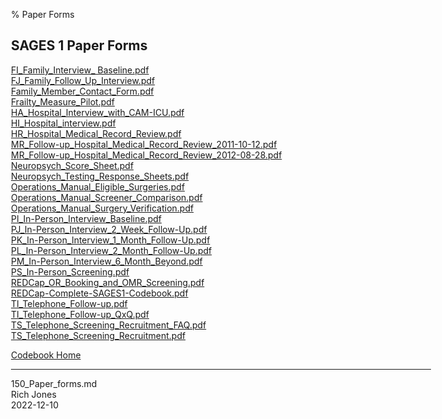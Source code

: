 % Paper Forms
<body style="margin: auto; max-width: 48em;">
</body>

<!-- /Volumes/Research/BM_QuantitativeSciencesPrg/STUDIES/SAGES/DOCUMENTATION/FORMS-SAGES-I/Family_Member_Contact_Form.pdf-->

## SAGES 1 Paper Forms

[FI_Family_Interview_ Baseline.pdf](https://quantsci.s3.amazonaws.com/Work/SAGES/SAGES1Forms/Family_Member_Contact_Form.pdf)<br>
[FJ_Family_Follow_Up_Interview.pdf](https://quantsci.s3.amazonaws.com/Work/SAGES/SAGES1Forms/FJ_Family_Follow_Up_Interview.pdf)<br>
[Family_Member_Contact_Form.pdf](https://quantsci.s3.amazonaws.com/Work/SAGES/SAGES1Forms/Family_Member_Contact_Form.pdf)<br>
[Frailty_Measure_Pilot.pdf](https://quantsci.s3.amazonaws.com/Work/SAGES/SAGES1Forms/Frailty_Measure_Pilot.pdf)<br>
[HA_Hospital_Interview_with_CAM-ICU.pdf](https://quantsci.s3.amazonaws.com/Work/SAGES/SAGES1Forms/HA_Hospital_Interview_with_CAM-ICU.pdf)<br>
[HI_Hospital_interview.pdf](https://quantsci.s3.amazonaws.com/Work/SAGES/SAGES1Forms/HI_Hospital_interview.pdf.pdf)<br>
[HR_Hospital_Medical_Record_Review.pdf](https://quantsci.s3.amazonaws.com/Work/SAGES/SAGES1Forms/HR_Hospital_Medical_Record_Review.pdf)<br>
[MR_Follow-up_Hospital_Medical_Record_Review_2011-10-12.pdf](https://quantsci.s3.amazonaws.com/Work/SAGES/SAGES1Forms/MR_Follow-up_Hospital_Medical_Record_Review_2011-10-12.pdf)<br>
[MR_Follow-up_Hospital_Medical_Record_Review_2012-08-28.pdf](https://quantsci.s3.amazonaws.com/Work/SAGES/SAGES1Forms/.pdf)<br>
[Neuropsych_Score_Sheet.pdf](https://quantsci.s3.amazonaws.com/Work/SAGES/SAGES1Forms/Neuropsych_Score_Sheet.pdf)<br>
[Neuropsych_Testing_Response_Sheets.pdf](https://quantsci.s3.amazonaws.com/Work/SAGES/SAGES1Forms/Neuropsych_Testing_Response_Sheets.pdf)<br>
[Operations_Manual_Eligible_Surgeries.pdf](https://quantsci.s3.amazonaws.com/Work/SAGES/SAGES1Forms/Operations_Manual_Eligible_Surgeries.pdf)<br>
[Operations_Manual_Screener_Comparison.pdf](https://quantsci.s3.amazonaws.com/Work/SAGES/SAGES1Forms/Operations_Manual_Screener_Comparison.pdf)<br>
[Operations_Manual_Surgery_Verification.pdf](https://quantsci.s3.amazonaws.com/Work/SAGES/SAGES1Forms/Operations_Manual_Surgery_Verification.pdf)<br>
[PI_In-Person_Interview_Baseline.pdf](https://quantsci.s3.amazonaws.com/Work/SAGES/SAGES1Forms/PI_In-Person_Interview_Baselin.pdf)<br>
[PJ_In-Person_Interview_2_Week_Follow-Up.pdf](https://quantsci.s3.amazonaws.com/Work/SAGES/SAGES1Forms/PJ_In-Person_Interview_2_Week_Follow-Up.pdf)<br>
[PK_In-Person_Interview_1_Month_Follow-Up.pdf](https://quantsci.s3.amazonaws.com/Work/SAGES/SAGES1Forms/PK_In-Person_Interview_1_Month_Follow-Up.pdf)<br>
[PL_In-Person_Interview_2_Month_Follow-Up.pdf](https://quantsci.s3.amazonaws.com/Work/SAGES/SAGES1Forms/PL_In-Person_Interview_2_Month_Follow-Up.pdf)<br>
[PM_In-Person_Interview_6_Month_Beyond.pdf](https://quantsci.s3.amazonaws.com/Work/SAGES/SAGES1Forms/PM_In-Person_Interview_6_Month_Beyond.pdf)<br>
[PS_In-Person_Screening.pdf](https://quantsci.s3.amazonaws.com/Work/SAGES/SAGES1Forms/PS_In-Person_Screening.pdf)<br>
[REDCap_OR_Booking_and_OMR_Screening.pdf](https://quantsci.s3.amazonaws.com/Work/SAGES/SAGES1Forms/REDCap_OR_Booking_and_OMR_Screening.pdf)<br>
[REDCap-Complete-SAGES1-Codebook.pdf](https://quantsci.s3.amazonaws.com/Work/SAGES/SAGES1Forms/REDCap-Complete-SAGES1-Codebook.pdf)<br>
[TI_Telephone_Follow-up.pdf](https://quantsci.s3.amazonaws.com/Work/SAGES/SAGES1Forms/TI_Telephone_Follow-up.pdf)<br>
[TI_Telephone_Follow-up_QxQ.pdf](https://quantsci.s3.amazonaws.com/Work/SAGES/SAGES1Forms/TI_Telephone_Follow-up_QxQ.pdf)<br>
[TS_Telephone_Screening_Recruitment_FAQ.pdf](https://quantsci.s3.amazonaws.com/Work/SAGES/SAGES1Forms/TS_Telephone_Screening_Recruitment_FAQ.pdf)<br>
[TS_Telephone_Screening_Recruitment.pdf](https://quantsci.s3.amazonaws.com/Work/SAGES/SAGES1Forms/TS_Telephone_Screening_Recruitment.pdf)<br>

[Codebook Home](https://quantsci.s3.amazonaws.com/Work/SAGES/SAGES1_Online_Codebook_Files/010_Navigation.html)

---
150_Paper_forms.md<br>
Rich Jones<br>
2022-12-10<br>
